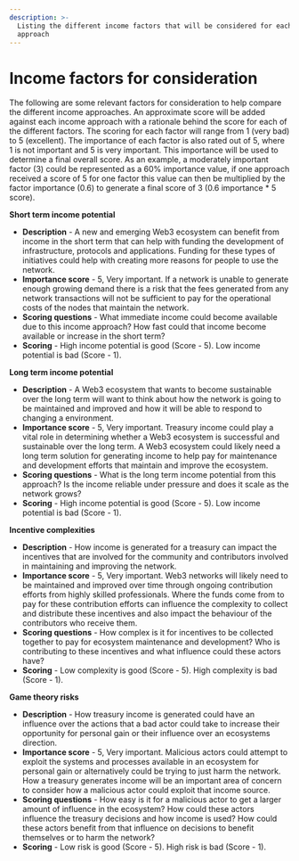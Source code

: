 ```yaml
---
description: >-
  Listing the different income factors that will be considered for each income
  approach
---
```


# Income factors for consideration

The following are some relevant factors for consideration to help compare the different income approaches. An approximate score will be added against each income approach with a rationale behind the score for each of the different factors. The scoring for each factor will range from 1 (very bad) to 5 (excellent). The importance of each factor is also rated out of 5, where 1 is not important and 5 is very important. This importance will be used to determine a final overall score. As an example, a moderately important factor (3) could be represented as a 60% importance value, if one approach received a score of 5 for one factor this value can then be multiplied by the factor importance (0.6) to generate a final score of 3 (0.6 importance \* 5 score).



**Short term income potential**

* **Description** - A new and emerging Web3 ecosystem can benefit from income in the short term that can help with funding the development of infrastructure, protocols and applications. Funding for these types of initiatives could help with creating more reasons for people to use the network.
* **Importance score** - 5, Very important. If a network is unable to generate enough growing demand there is a risk that the fees generated from any network transactions will not be sufficient to pay for the operational costs of the nodes that maintain the network.
* **Scoring questions** - What immediate income could become available due to this income approach? How fast could that income become available or increase in the short term?
* **Scoring** - High income potential is good (Score - 5). Low income potential is bad (Score - 1).



**Long term income potential**

* **Description** - A Web3 ecosystem that wants to become sustainable over the long term will want to think about how the network is going to be maintained and improved and how it will be able to respond to changing a environment.
* **Importance score** - 5, Very important. Treasury income could play a vital role in determining whether a Web3 ecosystem is successful and sustainable over the long term. A Web3 ecosystem could likely need a long term solution for generating income to help pay for maintenance and development efforts that maintain and improve the ecosystem.
* **Scoring questions** - What is the long term income potential from this approach? Is the income reliable under pressure and does it scale as the network grows?
* **Scoring** - High income potential is good (Score - 5). Low income potential is bad (Score - 1).



**Incentive complexities**

* **Description** - How income is generated for a treasury can impact the incentives that are involved for the community and contributors involved in maintaining and improving the network.
* **Importance score** - 5, Very important. Web3 networks will likely need to be maintained and improved over time through ongoing contribution efforts from highly skilled professionals. Where the funds come from to pay for these contribution efforts can influence the complexity to collect and distribute these incentives and also impact the behaviour of the contributors who receive them.
* **Scoring questions** - How complex is it for incentives to be collected together to pay for ecosystem maintenance and development? Who is contributing to these incentives and what influence could these actors have?
* **Scoring** - Low complexity is good (Score - 5). High complexity is bad (Score - 1).



**Game theory risks**

* **Description** - How treasury income is generated could have an influence over the actions that a bad actor could take to increase their opportunity for personal gain or their influence over an ecosystems direction.
* **Importance score** - 5, Very important. Malicious actors could attempt to exploit the systems and processes available in an ecosystem for personal gain or alternatively could be trying to just harm the network. How a treasury generates income will be an important area of concern to consider how a malicious actor could exploit that income source.
* **Scoring questions** - How easy is it for a malicious actor to get a larger amount of influence in the ecosystem? How could these actors influence the treasury decisions and how income is used? How could these actors benefit from that influence on decisions to benefit themselves or to harm the network?
* **Scoring** - Low risk is good (Score - 5). High risk is bad (Score - 1).
